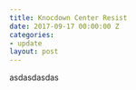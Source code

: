 ```yaml
---
title: Knocdown Center Resist
date: 2017-09-17 00:00:00 Z
categories:
- update
layout: post
---
```


asdasdasdas
